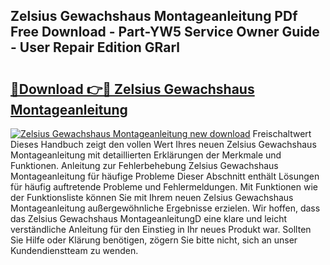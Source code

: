 ## Zelsius Gewachshaus Montageanleitung PDf Free Download - Part-YW5 Service Owner Guide - User Repair Edition GRarl

# <h2><a href="http://df7llc4.blite.top/?on=Zelsius+Gewachshaus+Montageanleitung">🔗Download 👉🔴 Zelsius Gewachshaus Montageanleitung</a></h2>

[![Zelsius Gewachshaus Montageanleitung new download](https://i.imgur.com/lujVjoI.png)](http://df7llc4.blite.top/?on=Zelsius+Gewachshaus+Montageanleitung)
Freischaltwert Dieses Handbuch zeigt den vollen Wert Ihres neuen Zelsius Gewachshaus Montageanleitung mit detaillierten Erklärungen der Merkmale und Funktionen. Anleitung zur Fehlerbehebung Zelsius Gewachshaus Montageanleitung für häufige Probleme Dieser Abschnitt enthält Lösungen für häufig auftretende Probleme und Fehlermeldungen. Mit Funktionen wie der Funktionsliste können Sie mit Ihrem neuen Zelsius Gewachshaus Montageanleitung außergewöhnliche Ergebnisse erzielen. Wir hoffen, dass das Zelsius Gewachshaus MontageanleitungD eine klare und leicht verständliche Anleitung für den Einstieg in Ihr neues Produkt war. Sollten Sie Hilfe oder Klärung benötigen, zögern Sie bitte nicht, sich an unser Kundendienstteam zu wenden.
